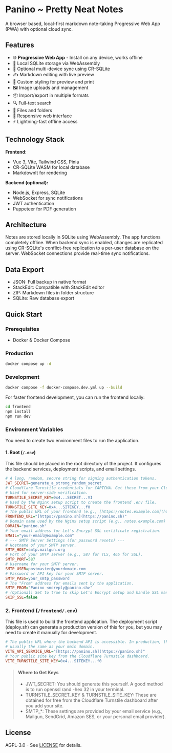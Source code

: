 # Panino ~ Pretty Neat Notes

A browser based, local-first markdown note-taking Progressive Web App (PWA) with optional cloud sync.

## Features
- 🌐 **Progressive Web App** - Install on any device, works offline
- 💾 Local SQLite storage via WebAssembly
- 🔄 Optional multi-device sync using CR-SQLite
- ✍️ Markdown editing with live preview
- 🎨 Custom styling for preview and print
- 🖼️ Image uploads and management
- 📦 Import/export in multiple formats
- 🔍 Full-text search
- 📁 Files and folders 
- 📱 Responsive web interface
- ⚡ Lightning-fast offline access

## Technology Stack

**Frontend:**
- Vue 3, Vite, Tailwind CSS, Pinia
- CR-SQLite WASM for local database
- MarkdownIt for rendering

**Backend (optional):**
- Node.js, Express, SQLite
- WebSocket for sync notifications
- JWT authentication
- Puppeteer for PDF generation

## Architecture

Notes are stored locally in SQLite using WebAssembly. The app functions completely offline. When backend sync is enabled, changes are replicated using CR-SQLite's conflict-free replication to a per-user database on the server. WebSocket connections provide real-time sync notifications.

## Data Export

- JSON: Full backup in native format
- StackEdit: Compatible with StackEdit editor
- ZIP: Markdown files in folder structure
- SQLite: Raw database export

## Quick Start

### Prerequisites
- Docker & Docker Compose

### Production
```bash
docker compose up -d
```

### Development
```bash
docker compose -f docker-compose.dev.yml up --build
```

For faster frontend development, you can run the frontend locally:
```bash
cd frontend
npm install
npm run dev
```


### Environment Variables

You need to create two environment files to run the application.

#### 1. Root (`/.env`)

This file should be placed in the root directory of the project. It configures the backend services, deployment scripts, and email settings.

```ini
# A long, random, secure string for signing authentication tokens.
JWT_SECRET=generate_a_strong_random_secret
# Cloudflare Turnstile credentials for CAPTCHA. Get these from your Cloudflare dashboard.
# Used for server-side verification.
TURNSTILE_SECRET_KEY=0x4...SECRET...VI
# Used by the Nginx setup script to create the frontend .env file.
TURNSTILE_SITE_KEY=0x4...SITEKEY...f0
# The public URL of your frontend (e.g., [https://notes.example.com](https://notes.example.com))
FRONTEND_URL="[https://panino.sh](https://panino.sh)"
# Domain name used by the Nginx setup script (e.g., notes.example.com)
DOMAIN="panino.sh"
# Your email address for Let's Encrypt SSL certificate registration.
EMAIL="your-email@example.com"
# --- SMTP Server Settings (for password resets) ---
# Hostname of your SMTP server.
SMTP_HOST=smtp.mailgun.org
# Port of your SMTP server (e.g., 587 for TLS, 465 for SSL).
SMTP_PORT=587
# Username for your SMTP server.
SMTP_USER=postmaster@yourdomain.com
# Password or API key for your SMTP server.
SMTP_PASS=your_smtp_password
# The "From" address for emails sent by the application.
SMTP_FROM="Panino <noreply@panino.sh>"
# (Optional) Set to true to skip Let's Encrypt setup and handle SSL manually.
SKIP_SSL=false
```
### 2. Frontend (`/frontend/.env`)

This file is used to build the frontend application. The deployment script (deploy.sh) can generate a production version of this for you, but you may need to create it manually for development.

```ini
# The public URL where the backend API is accessible. In production, this is
# usually the same as your main domain.
VITE_API_SERVICE_URL="[https://panino.sh](https://panino.sh)"
# Your public site key from the Cloudflare Turnstile dashboard.
VITE_TURNSTILE_SITE_KEY=0x4...SITEKEY...f0
```

> #### Where to Get Keys
> - JWT_SECRET: You should generate this yourself. A good method is to run openssl rand -hex 32 in your terminal.
> - TURNSTILE_SECRET_KEY & TURNSTILE_SITE_KEY: These are obtained for free from the Cloudflare Turnstile dashboard after you add your site.
> - SMTP_*: These settings are provided by your email service (e.g., Mailgun, SendGrid, Amazon SES, or your personal email provider).


## License

AGPL-3.0 - See [LICENSE](LICENSE) for details.
